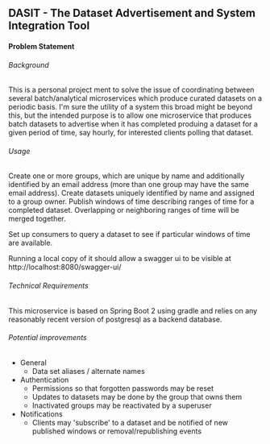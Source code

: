 ## DASIT - The Dataset Advertisement and System Integration Tool
#### Problem Statement
###### Background
This is a personal project ment to solve the issue of coordinating between several batch/analytical microservices which produce curated datasets on a periodic basis.  I'm sure the utility of a system this broad might be beyond this, but the intended purpose is to allow one microservice that produces batch datasets to advertise when it has completed produing a dataset for a given period of time, say hourly, for interested clients polling that dataset.

###### Usage
Create one or more groups, which are unique by name and additionally identified by an email address (more than one group may have the same email address).  Create datasets uniquely identified by name and assigned to a group owner.  Publish windows of time describing ranges of time for a completed dataset.  Overlapping or neighboring ranges of time will be merged together.

Set up consumers to query a dataset to see if particular windows of time are available.

Running a local copy of it should allow a swagger ui to be visible at http://localhost:8080/swagger-ui/

###### Technical Requirements
This microservice is based on Spring Boot 2 using gradle and relies on any reasonably recent version of postgresql as a backend database.

###### Potential improvements
* General
  * Data set aliases / alternate names
* Authentication
  * Permissions so that forgotten passwords may be reset
  * Updates to datasets may be done by the group that owns them
  * Inactivated groups may be reactivated by a superuser
* Notifications
  * Clients may 'subscribe' to a dataset and be notified of new published windows or removal/republishing events
